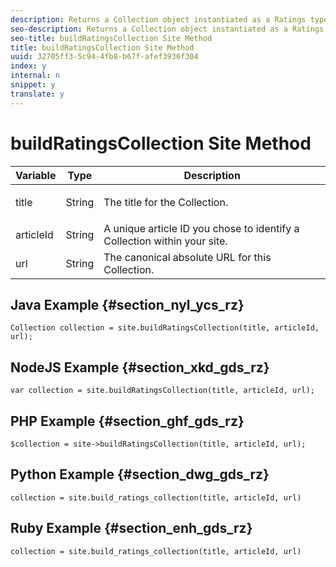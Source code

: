```yaml
---
description: Returns a Collection object instantiated as a Ratings type. Run create_or_update() from the Collection object to complete the build process.
seo-description: Returns a Collection object instantiated as a Ratings type. Run create_or_update() from the Collection object to complete the build process.
seo-title: buildRatingsCollection Site Method
title: buildRatingsCollection Site Method
uuid: 32705ff3-5c94-4fb8-b67f-afef3936f304
index: y
internal: n
snippet: y
translate: y
---
```


# buildRatingsCollection Site Method


<table id="properties_gq4_jyf_5y" class="simpletable properties" cellpadding="4" cellspacing="0"> 
 <thead class="prophead sthead"> 
  <th class="proptypehd"> Variable </th> 
  <th class="propvaluehd"> Type </th> 
  <th class="propdeschd"> Description </th> 
 </thead> 
 <tr class="property strow"> 
  <td class="proptype stentry"> <span class="varname"> title </span> </td> 
  <td class="propvalue stentry"> String </td> 
  <td class="propdesc stentry"> <p>The title for the Collection.</p> </td> 
 </tr> 
 <tr class="property strow"> 
  <td class="proptype stentry"> <span class="varname"> articleId </span> </td> 
  <td class="propvalue stentry"> String </td> 
  <td class="propdesc stentry"> A unique article ID you chose to identify a Collection within your site. </td> 
 </tr> 
 <tr class="property strow"> 
  <td class="proptype stentry"> <span class="varname"> url </span> </td> 
  <td class="propvalue stentry"> String </td> 
  <td class="propdesc stentry"> The canonical absolute URL for this Collection. </td> 
 </tr> 
</table>


## Java Example {#section_nyl_ycs_rz}


```
Collection collection = site.buildRatingsCollection(title, articleId, url); 

```

## NodeJS Example {#section_xkd_gds_rz}


```
var collection = site.buildRatingsCollection(title, articleId, url); 

```

## PHP Example {#section_ghf_gds_rz}


```
$collection = site->buildRatingsCollection(title, articleId, url); 

```

## Python Example {#section_dwg_gds_rz}


```
collection = site.build_ratings_collection(title, articleId, url) 

```

## Ruby Example {#section_enh_gds_rz}


```
collection = site.build_ratings_collection(title, articleId, url) 

```
